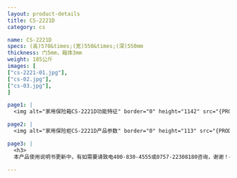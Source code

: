```yaml
---
layout: product-details
title: CS-2221D
category: cs

name: CS-2221D
specs: (高)570&times;(宽)550&times;(深)550mm
thickness: 门5mm，箱体3mm
weight: 185公斤
images: [
["cs-2221-01.jpg"],
["cs-02.jpg"],
["cs-03.jpg"],
]

page1: |
  <img alt="家用保险箱CS-2221D功能特征" border="0" height="1142" src="{PRODUCT_IMAGES}products/cs-gn.jpg" width="538" />

page2: |
  <img alt="家用保险柜CS-2221D产品参数" border="0" height="113" src="{PRODUCT_IMAGES}products/cs-cpcs.jpg" width="538" />

page3: |
  <h3>
  本产品使用说明书更新中，有如需要请致电400-830-4555或0757-22308180咨询，谢谢！</h3>

---
```

